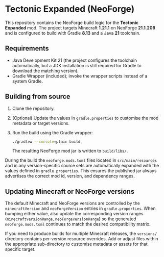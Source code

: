 # Tectonic Expanded (NeoForge)

This repository contains the NeoForge build logic for the **Tectonic Expanded** mod. The
project targets Minecraft **1.21.1** on NeoForge **21.1.209** and is configured to build
with Gradle **8.13** and a Java **21** toolchain.

## Requirements

* Java Development Kit 21 (the project configures the toolchain automatically, but a JDK
  installation is still required for Gradle to download the matching version).
* Gradle Wrapper (included); invoke the wrapper scripts instead of a system Gradle.

## Building from source

1. Clone the repository.
2. (Optional) Update the values in `gradle.properties` to customise the mod metadata or
   target versions.
3. Run the build using the Gradle wrapper:

   ```bash
   ./gradlew --console=plain build
   ```

   The resulting NeoForge mod jar is written to `build/libs/`.

During the build the `neoforge.mods.toml` files located in `src/main/resources` and in any
version-specific source sets are automatically expanded with the values defined in
`gradle.properties`. This ensures the published jar always advertises the correct mod id,
version, and dependency ranges.

## Updating Minecraft or NeoForge versions

The default Minecraft and NeoForge versions are controlled by the `minecraftVersion` and
`neoForgeVersion` entries in `gradle.properties`. When bumping either value, also update
the corresponding version ranges (`minecraftVersionRange`, `neoForgeVersionRange`) so the
generated `neoforge.mods.toml` continues to match the desired compatibility matrix.

If you need to produce builds for multiple Minecraft releases, the `versions/` directory
contains per-version resource overrides. Add or adjust files within the appropriate
sub-directory to customise metadata or assets for that specific target.
